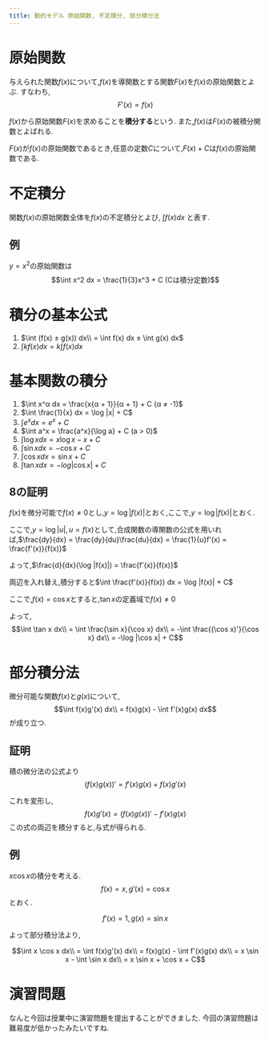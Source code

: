 ```yaml
---
title: 動的モデル 原始関数, 不定積分, 部分積分法
---
```


# 原始関数

与えられた関数$f(x)$について,$f(x)$を導関数とする関数$F(x)$を$f(x)$の原始関数とよぶ.
すなわち,$$F'(x) = f(x)$$

$f(x)$から原始関数$F(x)$を求めることを**積分する**という.
また,$f(x)$は$F(x)$の被積分関数とよばれる.

$F(x)$が$f(x)$の原始関数であるとき,任意の定数$C$について,$F(x) + C$は$f(x)$の原始関数である.

# 不定積分

関数$f(x)$の原始関数全体を$f(x)$の不定積分とよび,
$\int f(x) dx$
と表す.

## 例

$y = x^2$の原始関数は$$\int x^2 dx = \frac{1}{3}x^3 + C (Cは積分定数)$$

# 積分の基本公式

1. $\int (f(x) ± g(x)) dx\\ = \int f(x) dx ± \int g(x) dx$
2. $\int kf(x) dx = k\int f(x) dx$

# 基本関数の積分

1. $\int x^α dx = \frac{x{α + 1}}{α + 1} + C (α ≠ -1)$
2. $\int \frac{1}{x} dx = \log |x| + C$
3. $\int e^x dx = e^x + C$
4. $\int a^x = \frac{a^x}{\log a} + C (a > 0)$
5. $\int \log x dx = x\log x - x + C$
6. $\int \sin x dx = -\cos x + C$
7. $\int \cos x dx = \sin x + C$
8. $\int \tan x dx = -log |\cos x| + C$

## 8の証明

$f(x)$を微分可能で$f(x) ≠ 0$とし,$y = \log |f(x)|$とおく,ここで,$y = \log |f(x)|$とおく.

ここで,$y = \log |u|, u = f(x)$として,合成関数の導関数の公式を用いれば,$\frac{dy}{dx} = \frac{dy}{du}\frac{du}{dx} = \frac{1}{u}f'(x) = \frac{f'(x)}{f(x)}$

よって,$\frac{d}{dx}(\log |f(x)|) = \frac{f'(x)}{f(x)}$

両辺を入れ替え,積分すると$\int \frac{f'(x)}{f(x)} dx = \log |f(x)| + C$

ここで,$f(x) = \cos x$とすると,$\tan x$の定義域で$f(x) ≠ 0$

よって,
$$\int \tan x dx\\
= \int \frac{\sin x}{\cos x} dx\\
= -\int \frac{(\cos x)'}{\cos x} dx\\
= -\log |\cos x| + C$$

# 部分積分法

微分可能な関数$f(x)$と$g(x)$について,
$$\int f(x)g'(x) dx\\
= f(x)g(x) - \int f'(x)g(x) dx$$
が成り立つ.

## 証明

積の微分法の公式より
$$(f(x)g(x))' = f'(x)g(x) + f(x)g'(x)$$

これを変形し,
$$f(x)g'(x) = (f(x)g(x))' - f'(x)g(x)$$
この式の両辺を積分すると,与式が得られる.

## 例

$x \cos x$の積分を考える.
$$f(x) = x, g'(x) = \cos x$$とおく.

$$f'(x) = 1, g(x) = \sin x$$

よって部分積分法より,

$$\int x \cos x dx\\
= \int f(x)g'(x) dx\\
= f(x)g(x) - \int f'(x)g(x) dx\\
= x \sin x - \int \sin x dx\\
= x \sin x + \cos x + C$$

# 演習問題

なんと今回は授業中に演習問題を提出することができました.
今回の演習問題は難易度が低かったみたいですね.
